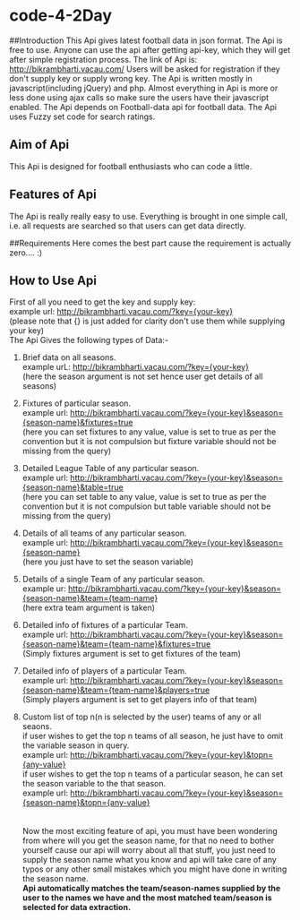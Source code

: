 # code-4-2Day


##Introduction
This Api gives latest football data in json format.
The Api is free to use.
Anyone can use the api after getting api-key, which they will get after simple registration process.
The link of Api is: http://bikrambharti.vacau.com/
Users will be asked for registration if they don't supply key or supply wrong key.
The Api is written mostly in javascript(including jQuery) and php.
Almost everything in Api is more or less done using ajax calls so make sure the users have their javascript enabled.
The Api depends on Football-data api for football data.
The Api uses Fuzzy set code for search ratings.

## Aim of Api
This Api is designed for football enthusiasts who can code a little.


## Features of Api
The Api is really really easy to use.
Everything is brought in one simple call, i.e. all requests are searched so that users can get data directly.


##Requirements 
Here comes the best part cause the requirement is actually zero.... :)


## How to Use Api
First of all you need to get the key and supply key:<br>
example url: http://bikrambharti.vacau.com/?key={your-key}<br>
(please note that {} is just added for clarity don't use them while supplying your key)<br>
The Api Gives the following types of Data:-<br>

1. Brief data on all seasons.<br>
   example urL: http://bikrambharti.vacau.com/?key={your-key}<br>
   (here the season argument is not set hence user get details of all seasons)<br>

2. Fixtures of particular season.<br>
  example url: http://bikrambharti.vacau.com/?key={your-key}&season={season-name}&fixtures=true<br>
  (here you can set fixtures to any value, value is set to true as per the convention but it is not compulsion but
  fixture variable should not be missing from the query)<br>
3. Detailed League Table of any particular season.<br>
  example url: http://bikrambharti.vacau.com/?key={your-key}&season={season-name}&table=true<br>
  (here you can set table to any value, value is set to true as per the convention but it is not compulsion but
  table variable should not be missing from the query)<br>
4. Details of all teams of any particular season.<br>
   example url: http://bikrambharti.vacau.com/?key={your-key}&season={season-name}<br>
   (here you just have to set the season variable)<br>
5. Details of a single Team of any particular season.<br>
   example ur: http://bikrambharti.vacau.com/?key={your-key}&season={season-name}&team={team-name}<br>
   (here extra team argument is taken)<br>
6. Detailed info of fixtures of a particular Team.<br>
   example url: http://bikrambharti.vacau.com/?key={your-key}&season={season-name}&team={team-name}&fixtures=true<br>
   (Simply fixtures argument is set to get fixtures of the team)<br>
7. Detailed info of players of a particular Team.<br>
   example url: http://bikrambharti.vacau.com/?key={your-key}&season={season-name}&team={team-name}&players=true<br>
   (Simply players argument is set to get players info of that team)<br>
8. Custom list of top n(n is selected by the user) teams of any or all seaons.<br>
   if user wishes to get the top n teams of all season, he just have to omit the variable season in query.<br>
   example url: http://bikrambharti.vacau.com/?key={your-key}&topn={any-value}<br>
   if user wishes to get the top n teams of a particular season, he can set the season variable to the that season.<br>
   example url: http://bikrambharti.vacau.com/?key={your-key}&season={season-name}&topn={any-value}<br>
<br><br>
Now the most exciting feature of api, you must have been wondering from where will you get the season name,
for that no need to bother yourself cause our api will worry about all that stuff, you just need to supply the
season name what you know and api will take care of any typos or any other small mistakes which you might have
done in writing the season name.<br>
**Api automatically matches the team/season-names supplied by the user to the names we have and the most matched team/season is selected for data extraction.**

